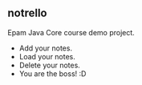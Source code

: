 ## notrello

Epam Java Core course demo project.

- Add your notes.
- Load your notes.
- Delete your notes.
- You are the boss! :D
